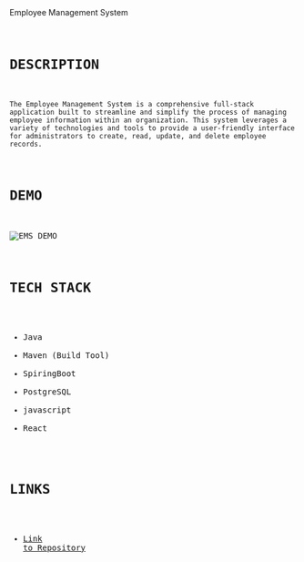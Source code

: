 <summary>Employee Management System</summary>
<pre>
    
#   `DESCRIPTION`
`
The Employee Management System is a comprehensive full-stack application built to
streamline and simplify the process of managing employee information within an organization.
This system leverages a variety of technologies and tools to provide a user-friendly interface
for administrators to create, read, update, and delete employee records.
`
#   `DEMO`
![EMS_DEMO](https://github.com/chrisreylo73/chrisreylo73/assets/72224622/f5c5b4f4-6a5b-4836-8fdc-1a0c449750c2)

#   `TECH STACK`
- Java
- Maven (Build Tool)
- SpiringBoot
- PostgreSQL
- javascript
- React
#   `LINKS`
    
- [Link to Repository]( https://github.com/chrisreylo73/EMPLOYEE-MANAGEMENT-SYSTEM)
</pre>

